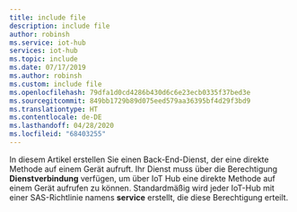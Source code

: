```yaml
---
title: include file
description: include file
author: robinsh
ms.service: iot-hub
services: iot-hub
ms.topic: include
ms.date: 07/17/2019
ms.author: robinsh
ms.custom: include file
ms.openlocfilehash: 79dfa1d0cd4286b430d6c6e23ecb0335f37bed3e
ms.sourcegitcommit: 849bb1729b89d075eed579aa36395bf4d29f3bd9
ms.translationtype: HT
ms.contentlocale: de-DE
ms.lasthandoff: 04/28/2020
ms.locfileid: "68403255"
---
```

<!-- This contains intro text for the "Get an IoT hub connection string" section in the iot-hub-lang-lang-device-management-get-started.md files-->

In diesem Artikel erstellen Sie einen Back-End-Dienst, der eine direkte Methode auf einem Gerät aufruft. Ihr Dienst muss über die Berechtigung **Dienstverbindung** verfügen, um über IoT Hub eine direkte Methode auf einem Gerät aufrufen zu können. Standardmäßig wird jeder IoT-Hub mit einer SAS-Richtlinie namens **service** erstellt, die diese Berechtigung erteilt.
